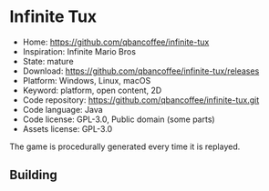 # Infinite Tux

- Home: https://github.com/qbancoffee/infinite-tux
- Inspiration: Infinite Mario Bros
- State: mature
- Download: https://github.com/qbancoffee/infinite-tux/releases
- Platform: Windows, Linux, macOS
- Keyword: platform, open content, 2D
- Code repository: https://github.com/qbancoffee/infinite-tux.git
- Code language: Java
- Code license: GPL-3.0, Public domain (some parts)
- Assets license: GPL-3.0

The game is procedurally generated every time it is replayed.

## Building
